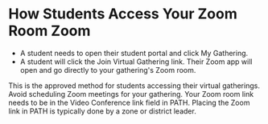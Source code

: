# How Students Access Your Zoom Room Zoom

- A student needs to open their student portal and click My Gathering.
- A student will click the Join Virtual Gathering link. Their Zoom app will open and go directly to your gathering's Zoom room.

This is the approved method for students accessing their virtual gatherings. Avoid scheduling Zoom meetings for your gathering. Your Zoom room link needs to be in the Video Conference link field in PATH. Placing the Zoom link in PATH is typically done by a zone or district leader.

